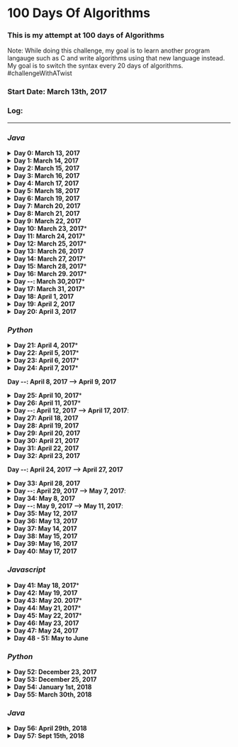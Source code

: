 # 100 Days Of Algorithms


### This is my attempt at 100 days of Algorithms 
Note: While doing this challenge, my goal is to learn another program langauge such as C and write algorithms using that new language instead. My goal is to switch the syntax every 20 days of algorithms. #challengeWithATwist

### Start Date: March 13th, 2017

### Log:
- - - -  
### *Java*
<details>
<summary><b>Day 0: March 13, 2017</b></summary>

1. [1_simpleSum](https://github.com/wongandydev/100DaysOfAlgorithms/blob/master/Algorithms/1_simpleSum.java): A simple program that takes the sum based on user input, 0 will stop it from adding numbers.

</details>

<details>
<summary><b>Day 1: March 14, 2017</b></summary>

1. [2_solveMeFirst](https://github.com/wongandydev/100DaysOfAlgorithms/blob/master/Algorithms/2_solveMeFirst.java): A simple program that takes two integers and returns a sum.
2. [3_compareTheTriplets](https://github.com/wongandydev/100DaysOfAlgorithms/blob/master/Algorithms/3_compareTheTriplets.java): Takes six integers from users, compares them in a point system to see who has more points.

</details>

<details>
<summary><b>Day 2: March 15, 2017</b></summary>

1. [4_aVeryBigSum](https://github.com/wongandydev/100DaysOfAlgorithms/blob/master/Algorithms/4_aVeryBigSum.java): Take Two inputs, first being the array size, second being the values, values should be larger than 10 digits. 
2. [5_diagonalDifference](https://github.com/wongandydev/100DaysOfAlgorithms/blob/master/Algorithms/5_diagonalDifference.java): Given a square matrix of size *N* calculate the absolute difference between the sums of its diagonals.

</details>

<details>
<summary><b>Day 3: March 16, 2017</b></summary>

1. [6_PlusMinus](https://github.com/wongandydev/100DaysOfAlgorithms/blob/master/Algorithms/6_PlusMinus.java): Given an array of integers, calculate which fraction of its elements are positive, negative, and zeroes, respectively. Print the decimal value of each fraction on a new line, only up to six digits after decimal acceptable
2. [7_Staircase](https://github.com/wongandydev/100DaysOfAlgorithms/blob/master/Algorithms/7_Staircase.java): Observe that its base and height are both equal to <i>N</i> and the image is drawn using # symbols and spaces. The last line is not preceded by any spaces.

</details>

<details>
<summary><b>Day 4: March 17, 2017</b></summary>

1. [8_MiniMaxSum](https://github.com/wongandydev/100DaysOfAlgorithms/blob/master/Algorithms/8_MiniMaxSum.java): Given five positive integers, find the minimum and maximum values that can be calculated by summing exactly four of the five integers. 

</details>

<details>
<summary><b>Day 5: March 18, 2017</b></summary>

1. [9_TimeConversion](https://github.com/wongandydev/100DaysOfAlgorithms/blob/master/Algorithms/9_TimeConversion.java): Convert AM/PM time to military time.

</details>

<details>
<summary><b>Day 6: March 19, 2017</b></summary>

1. [10_ExtraLongFactorials](https://github.com/wongandydev/100DaysOfAlgorithms/blob/master/Algorithms/10_ExtraLongFactorials.java): You are given an integer *N* Print the factorial of this number.

</details>

<details>
<summary><b>Day 7: March 20, 2017</b></summary>

1. [11_AppendAndDelete](https://github.com/wongandydev/100DaysOfAlgorithms/blob/master/Algorithms/11_AppendAndDelete.java): Given two strings and *K* --> Number of Operations. You can do two operations Append or Delete a character. See if you can convert string s to string t with those the given number of operations and using only Append and Delete.

</details>

<details>
<summary><b>Day 8: March 21, 2017</b></summary>

1. [12_SherlockAndSquares](https://github.com/wongandydev/100DaysOfAlgorithms/blob/master/Algorithms/12_SherlockAndSquares.java): Given an integer, which is the number of test cases then two integers *A* and *B*, find the number of square roots in the range of *A* and *B*

</details>

<details>
<summary><b>Day 9: March 22, 2017</b></summary>

1. [13_LibraryFine](https://github.com/wongandydev/100DaysOfAlgorithms/blob/master/Algorithms/13_LibraryFine.java): Calculate fine with given conditions:
	1. If the book is returned on or before the expected return date, no fine will be charged
	2. If the book is returned after the expected return day but still within the same calendar month and year as the expected return date 15 x number of days late
	3. If the book is returned after the expected return month but still within the same calendar year as the expected return date, the 500 x number of months later
	4. If the book is returned after the calendar year in which it was expected, there is a fixed fine of 10000 

</details>

<details>
<summary><b>Day 10: March 23, 2017</b>*</summary>

1. [14_CutTheSticks](https://github.com/wongandydev/100DaysOfAlgorithms/blob/master/Algorithms/14_CutTheSticks.java):

You are given <b>N</b> sticks, where the *length* of each stick is a positive integer. A cut operation is performed on the sticks such that all of them are reduced by the length of the smallest stick.

</details>

<details>
<summary><b>Day 11: March 24, 2017</b>*</summary>

1. [15_GradingChallenge](https://github.com/wongandydev/100DaysOfAlgorithms/blob/master/Algorithms/15_GradingChallenge.java): 

HackerLand University has the following grading policy:

* Every student receives a *grade* in the inclusive range from <b>0</b> to <b>100</b>
* Any *grade* less than <b>40</b> is a failing grade.

Sam is a professor at the university and likes to round each student's *grade* according to these rules:

* If the difference between the *grade* and the next multiple of <b>5</b> is less than <b>3</b>, round *grade* up to the next multiple of <b>5</b>
* If the value of *grade* is less than <b>38</b>, no rounding occurs as the result will still be a failing grade.

For example, *grade* = <b>84</b> will be rounded to 85 but *grade* = 29 will not be rounded because the rounding would result in a number that is less than <b>40</b>

Given the initial value of *grade* for each of Sam's  students, write code to automate the rounding process. For each , round it according to the rules above and print the result on a new line.

</details>

<details>
<summary><b>Day 12: March 25, 2017</b>*</summary>

1. [16_SuperReducedString](https://github.com/wongandydev/100DaysOfAlgorithms/blob/master/Algorithms/16_SuperReducedString.java):

Steve has a string,*s*, consisting of *n* lowercase English alphabetic letters. In one operation, he can delete any *pair* of *adjacent letters* with same value. For example, string `"aabcc"` would become either `"aab"` or `"bcc"` after <b>1</b> operation.

Steve wants to reduce *s* as much as possible. To do this, he will repeat the above operation as many times as it can be performed. Help Steve out by finding and printing s's non-reducible form!

<b>Note:</b> If the final string is empty, print `Empty String`. 

</details>

<details>
<summary><b>Day 13: March 26, 2017</b></summary>

1. [17_Encryption.java](https://github.com/wongandydev/100DaysOfAlgorithms/blob/master/Algorithms/17_Encryption.java):

![](promptScreenshots/day13Prompt.png?raw=true)

</details>

<details>
<summary><b>Day 14: March 27, 2017</b>*</summary>

1. [18_MarsExploration.java](https://github.com/wongandydev/100DaysOfAlgorithms/blob/master/Algorithms/18_MarsExploration.java): Letters in some SOS messages are altered by cosmic radiation during transmission. Given the signal received by Earth as a string, *S* , determine how many letters of SOS have been changed by radiation.

</details>

<details>
<summary><b>Day 15: March 28, 2017</b>*</summary>

1. [19_HackerrankInAString.java](https://github.com/wongandydev/100DaysOfAlgorithms/blob/master/Algorithms/19_HackerrankInAString.java): Given a string, print `YES` if the string contains 'hackerrank', else print `NO`.

</details>

<details>
<summary><b>Day 16: March 29. 2017</b>*</summary>

1. [20_Pangrams.java](https://github.com/wongandydev/100DaysOfAlgorithms/blob/master/Algorithms/20_Pangrams.java): Given a sentence, check if it is a Pangram (using every letter in the alphabet). If it does, print `pangram` else print `not pangram`.

</details>

<details>
<summary><b>Day --: March 30,2017</b>*</summary>

Midterm Studying, did not do daily algorithm due to studying.
</details>

<details>
<summary><b>Day 17: March 31, 2017</b>*</summary>

1. [21_WeightedUniformString.java](https://github.com/wongandydev/100DaysOfAlgorithms/blob/master/Algorithms/21_WeightedUniformString.java)

![](promptScreenshots/day17Prompt.png)

</details>

<details>
<summary><b>Day 18: April 1, 2017</b></summary>

1. [22_FunnyString.java](https://github.com/wongandydev/100DaysOfAlgorithms/blob/master/Algorithms/22_FunnyString.java)
![](promptScreenshots/day18Prompt.png)

</details>

<details>
<summary><b>Day 19: April 2, 2017</b></summary>

1. [23_Gemstone.java](https://github.com/wongandydev/100DaysOfAlgorithms/blob/master/Algorithms/23_Gemstone.java)
![](promptScreenshots/day19Prompt.png)

</details>

<details>
<summary><b>Day 20: April 3, 2017</b></summary>

1. [24_AlternatingCharacters.java](https://github.com/wongandydev/100DaysOfAlgorithms/blob/master/Algorithms/24_AlternatingCharacters.java): Given a string, find out the number of deletions required to make the letters in the string consecutive.

</details>

### *Python*

<details>
<summary><b>Day 21: April 4, 2017</b>*</summary>

1. [25_BeautifulBinary.py](https://github.com/wongandydev/100DaysOfAlgorithms/blob/master/Algorithms/25_BeautifulBinary.py): Given a binary string, you need to make it to a beautiful string. To be considered a beautiful, you cannot have `010`. You are allowed to switch the 0s and 1s to make it a beautiful string. Find the minimum steps it would take to do so.  

</details>

<details>
<summary><b>Day 22: April 5, 2017</b>*</summary>

1. [26_BreakingTheRecords.py](https://github.com/wongandydev/100DaysOfAlgorithms/blob/master/Algorithms/26_BreakingTheRecords.py)
![](promptScreenshots/day22Prompt.png)

</details>

<details>
<summary><b>Day 23: April 6, 2017</b>*</summary>

1. [27_BirthdayChocolate.py](https://github.com/wongandydev/100DaysOfAlgorithms/blob/master/Algorithms/27_BirthdayChocolate.py)
![](promptScreenshots/day23Prompt.png)

</details>

<details>
<summary><b>Day 24: April 7, 2017</b>*</summary>

1. [28_DivisibleSumPairs.py](https://github.com/wongandydev/100DaysOfAlgorithms/blob/master/Algorithms/28_DivisibleSumPairs.py)
![](promptScreenshots/day24Prompt.png)

</details>

<b>Day --: April 8, 2017 --> April 9, 2017</b>

<details>
<summary><b>Day 25: April 10, 2017</b>*</summary>

1. [29_SeperateTheStrings.py](https://github.com/wongandydev/100DaysOfAlgorithms/blob/master/Algorithms/29_SeperateTheStrings.py)

</details>

<details>
<summary><b>Day 26: April 11, 2017</b>*</summary>

1. [30_BinaryNumbers.py](https://github.com/wongandydev/100DaysOfAlgorithms/blob/master/Algorithms/30_BinaryNumbers.py)

![](promptScreenshots/day26Prompt.png)

</details>

<details>
<summary><b>Day --: April 12, 2017 --> April 17, 2017</b>:</summary> Working on Job Interviews and Coding Challenges 
</details>

<details>
<summary><b>Day 27: April 18, 2017</b></summary>

1. [31_2DArray.py](https://github.com/wongandydev/100DaysOfAlgorithms/blob/master/Algorithms/31_2DArray.py): 

![](promptScreenshots/day27Prompt.png)

</details>

<details>
<summary><b>Day 28: April 19, 2017</b></summary>

1. [32_BirthdayCakeCandles.py](https://github.com/wongandydev/100DaysOfAlgorithms/blob/master/Algorithms/32_BirthdayCakeCandles.py): Given an input of number of candles and an array of candles. Return the number of candles a child can blow if she can only blow the tallest ones.

</details>

<details>
<summary><b>Day 29: April 20, 2017</b></summary>

1. [33_Inheritance.py](https://github.com/wongandydev/100DaysOfAlgorithms/blob/master/Algorithms/33_Inheritance.py): Given two class, *Person* and *Student*, *Person* is the base class and *Student* is the derived class. Student inherits all properties of Person. Return the char grade with a calculate method. 

</details>

<details>
<summary><b>Day 30: April 21, 2017</b></summary>

1. [34_AbstractClasses.py](https://github.com/wongandydev/100DaysOfAlgorithms/blob/master/Algorithms/34_AbstractClasses.py): 

![](promptScreenshots/day30Prompt.png)

</details>

<details>
<summary><b>Day 31: April 22, 2017</b></summary>

1. [35_BigSorting.py](https://github.com/wongandydev/100DaysOfAlgorithms/blob/master/Algorithms/35_BigSorting.py):Consider an array of numeric strings, *unsorted* , where each string is a positive number with anywhere from 1 to 10^6 digits. Sort the array's elements in non-decreasing (i.e., ascending) order of their real-world integer values and print each element of the sorted array on a new line.

</details>

<details>
<summary><b>Day 32: April 23, 2017</b></summary>

1. [36_TheLoveLetterMystery.py](https://github.com/wongandydev/100DaysOfAlgorithms/blob/master/Algorithms/)
![](promptScreenshots/day32Prompt.png)

</details>

<b>Day --: April 24, 2017 --> April 27, 2017</b>

<details>
<summary><b>Day 33: April 28, 2017</b></summary>

1. [37_bon-appetit.py](https://github.com/wongandydev/100DaysOfAlgorithms/blob/master/Algorithms/37_bon-appetit.py): Given a list of ordered number, and an item that was not eaten. Calculate if the bill was seperated correctly. [Detailed Prompt Here](http://bit.ly/day33prompt)

</details>

<details>
<summary><b>Day --: April 29, 2017 --> May 7, 2017</b>:</summary>
Working on prepartion of Finals, and Job Interviews + Coding Challenges 

</details>

<details>
<summary><b>Day 34: May 8, 2017</b></summary>

1. [38_Kangaroo.py](https://github.com/wongandydev/100DaysOfAlgorithms/blob/master/Algorithms/38_Kangaroo.py): There are two kangaroos on an x-axis ready to jump in the positive direction (i.e, toward positive infinity). The first kangaroo starts at location `X1` and moves at a rate of `V1` meters per jump. The second kangaroo starts at location `X2` and moves at a rate of  `V2` meters per jump. Given the starting locations and movement rates for each kangaroo, can you determine if they'll ever land at the same location at the same time?

</details>

<details>
<summary><b>Day --: May 9, 2017 --> May 11, 2017</b>:</summary> Finals at School.

</details>

<details>
<summary><b>Day 35: May 12, 2017</b></summary>

1. [39_InsertionSort1.py](https://github.com/wongandydev/100DaysOfAlgorithms/blob/master/Algorithms/39_InsertionSort1.py): Given`e`, the rightmost number in the list, insert it into the list. (`1,2,4,3` --> `1,2,3,4`)

</details>

<details>
<summary><b>Day 36: May 13, 2017</b></summary>

1. [40_InsertionSort2.py](https://github.com/wongandydev/100DaysOfAlgorithms/blob/master/Algorithms/40_InsertionSort2.py): Adding on to previous Insertion sort, now sort an unsorted list. (`2,4,3,1` --> `1,2,3,4`)

</details>

<details>
<summary><b>Day 37: May 14, 2017</b></summary>

1. [41_DayOfTheProgrammer.py](https://github.com/wongandydev/100DaysOfAlgorithms/blob/master/Algorithms/41_DayOfTheProgrammer.py)

![](promptScreenshots/day37Prompt.png)

</details>

<details>
<summary><b>Day 38: May 15, 2017</b></summary>

1. [42_marcsCakeWalk.py](https://github.com/wongandydev/100DaysOfAlgorithms/blob/master/Algorithms/42_marcsCakeWalk.py)
![](promptScreenshots/day38Prompt.png)

</details>

<details>
<summary><b>Day 39: May 16, 2017</b></summary>

1. [43_IceCreamParlor.py](https://github.com/wongandydev/100DaysOfAlgorithms/blob/master/Algorithms/43_IceCreamParlor.py)
![](promptScreenshots/day39Prompt.png)

</details>

<details>
<summary><b>Day 40: May 17, 2017</b></summary>

1. [44_QuickSort.py](https://github.com/wongandydev/100DaysOfAlgorithms/blob/master/Algorithms/44_QuickSort.py): 

![](promptScreenshots/day40Prompt.png)

</details>

### *Javascript*

<details>
<summary><b>Day 41: May 18, 2017</b>*</summary>

1. [45_SockMerchant.js](https://github.com/wongandydev/100DaysOfAlgorithms/blob/master/Algorithms/45_SockMerchant.js): 

![](promptScreenshots/day41Prompt.png)

</details>

<details>
<summary><b>Day 42: May 19, 2017</b></summary>

1. [46_QuickSort2.js](https://github.com/wongandydev/100DaysOfAlgorithms/blob/master/Algorithms/46_QuickSort2.js): 

![](promptScreenshots/day42Prompt.png)

</details>

<details>
<summary><b>Day 43: May 20. 2017</b>*</summary>

1. [47_DesignerPDFView.js](https://github.com/wongandydev/100DaysOfAlgorithms/blob/master/Algorithms/47_DesignerPDFView.js):

![](promptScreenshots/day43Prompt.png)

</details>

<details>
<summary><b>Day 44: May 21, 2017</b>*</summary>

1. [48_StringConstruction.js](https://github.com/wongandydev/100DaysOfAlgorithms/blob/master/Algorithms/48_StringConstruction.js)

![](promptScreenshots/day44Prompt.png)

</details>

<details>
<summary><b>Day 45: May 22, 2017</b>*</summary>

1. [49_MigratoryBirds.js](https://github.com/wongandydev/100DaysOfAlgorithms/blob/master/Algorithms/49_MigratoryBirds.js)

![](promptScreenshots/day45Prompt.png)

</details>

<details>
<summary><b>Day 46: May 23, 2017</b></summary>

1. [50_JumpingOnTheClouds.js](https://github.com/wongandydev/100DaysOfAlgorithms/blob/master/Algorithms/50_JumpingOnTheClouds.js)

![](promptScreenshots/day46Prompt.png)

</details>

<details>
<summary><b>Day 47: May 24, 2017</b></summary>

1. [51_Anagram.js](https://github.com/wongandydev/100DaysOfAlgorithms/blob/master/Algorithms/51_Anagram.js) 

![](promptScreenshots/day47Prompt.png)

</details>

<details>
<summary><b>Day 48 - 51: May to June</b></summary>

Algorithms 52 - 55: 

1. [52_ImplementationTutorialIntro.js](https://github.com/wongandydev/100DaysOfAlgorithms/blob/master/Algorithms/52_ImplementationTutorialIntro.js) 
2. [53_SeperateTheNumber.java](https://github.com/wongandydev/100DaysOfAlgorithms/blob/master/Algorithms/53_SeperateTheNumber.java) 
3. [54_catsAndaMouse.js](https://github.com/wongandydev/100DaysOfAlgorithms/blob/master/Algorithms/54_catsAndaMouse.js) 
4. [55_CountingValleys.js](https://github.com/wongandydev/100DaysOfAlgorithms/blob/master/Algorithms/55_CountingValleys.js)

</details>

### *Python*

<details>
<summary><b>Day 52: December 23, 2017</b></summary>

1. [56_CountingSort1.py](https://github.com/wongandydev/100DaysOfAlgorithms/blob/master/Algorithms/56_CountingSort1.py)


![](promptScreenshots/day52Prompt.png)

</details>

<details>
<summary><b>Day 53: December 25, 2017</b></summary>

1. [57_apple_and_orange.py](https://github.com/wongandydev/100DaysOfAlgorithms/blob/master/Algorithms/57_apple_and_orange.py)

![](promptScreenshots/day53Prompt.png)

</details>

<details>
<summary><b>Day 54: January 1st, 2018</b></summary>

1. [58_CountingSort2.py](https://github.com/wongandydev/100DaysOfAlgorithms/blob/master/Algorithms/58_CountingSort2.py): Given an unsorted list of integers, output the integers in order.

</details>

<details>
<summary><b>Day 55: March 30th, 2018</b></summary>

1. [59_GameOfThrones.py](https://github.com/wongandydev/100DaysOfAlgorithms/blob/master/Algorithms/59_GameOfThrones.py)

![](promptScreenshots/day55Prompt.png)

</details>



### *Java*
<details>
<summary><b>Day 56: April 29th, 2018</b></summary>

1. [60_ShuffleDeckOfCards.java](https://github.com/wongandydev/100DaysOfAlgorithms/blob/master/Algorithms/60_ShuffleDeckOfCards.java)

![](promptScreenshots/day57Prompt.png)

</details>

<details>
<summary><b>Day 57: Sept 15th, 2018</b></summary>

1. [61_repeated-string.java](https://github.com/wongandydev/100DaysOfAlgorithms/blob/master/Algorithms/61_repeated-string.java)

![](promptScreenshots/day57Prompt.png)

</details>
